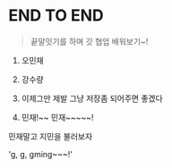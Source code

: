# END TO END

> 끝말잇기를 하며 깃 협업 배워보기~!

1. 오민재

3. 강수량
4. 이제그만
제발 그냥 저장좀 되어주면 좋겠다
5. 민재!~~ 민재~~~~~!

민재말고 지민을 불러보자

'g, g, gming~~~!'